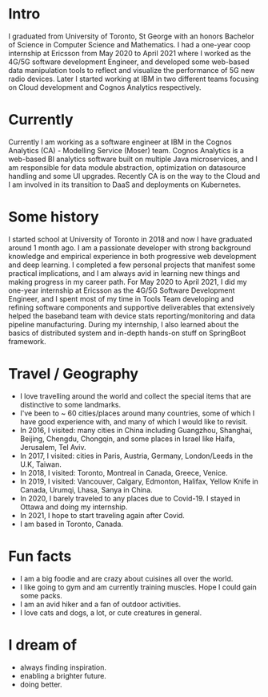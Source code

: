 # Intro

I graduated from University of Toronto, St George with an honors Bachelor of Science in Computer Science and Mathematics. I had a one-year coop internship at Ericsson from May 2020 to April 2021 where I worked as the 4G/5G software development
Engineer, and developed some web-based data manipulation tools to reflect and visualize the performance of 5G new radio devices. Later I started working at IBM in two different teams focusing on Cloud development and Cognos Analytics respectively.

# Currently

Currently I am working as a software engineer at IBM in the Cognos Analytics (CA) - Modelling Service (Moser) team. Cognos Analytics is a web-based BI analytics software built on multiple Java microservices, and I am responsible for data module abstraction, optimization on datasource handling and some UI upgrades. Recently CA is on the way to the Cloud and I am involved in its transition to DaaS and deployments on Kubernetes.

# Some history

I started school at University of Toronto in 2018 and now I have graduated around 1 month ago. I am a passionate developer with strong background knowledge and empirical experience in both progressive web development and deep learning. I completed a few personal projects that manifest some practical implications, and I am always avid in learning new things and making progress in my career path. For May 2020 to April 2021, I did my one-year internship at Ericsson as the 4G/5G Software Development Engineer, and I spent most of my time in Tools Team developing and refining software components and supportive deliverables that extensively helped the baseband team with device stats reporting/monitoring and data pipeline manufacturing. During my internship, I also learned about the basics of distributed system and in-depth hands-on stuff on SpringBoot framework.

# Travel / Geography

- I love travelling around the world and collect the special items that are distinctive to some landmarks.
- I've been to ~ 60 cities/places around many countries, some of which I have good experience with, and many of which I would like to revisit.
- In 2016, I visited: many cities in China including Guangzhou, Shanghai, Beijing, Chengdu, Chongqin, and some places in Israel like Haifa, Jerusalem, Tel Aviv.
- In 2017, I visited: cities in Paris, Austria, Germany, London/Leeds in the U.K, Taiwan.
- In 2018, I visited: Toronto, Montreal in Canada, Greece, Venice.
- In 2019, I visited: Vancouver, Calgary, Edmonton, Halifax, Yellow Knife in Canada, Urumqi, Lhasa, Sanya in China.
- In 2020, I barely traveled to any places due to Covid-19. I stayed in Ottawa and doing my internship.
- In 2021, I hope to start traveling again after Covid.
- I am based in Toronto, Canada.

# Fun facts

- I am a big foodie and are crazy about cuisines all over the world.
- I like going to gym and am currently training muscles. Hope I could gain some packs.
- I am an avid hiker and a fan of outdoor activities.
- I love cats and dogs, a lot, or cute creatures in general.

# I dream of

- always finding inspiration.
- enabling a brighter future.
- doing better.